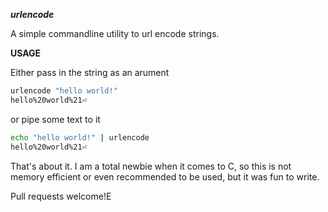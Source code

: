 ***urlencode***

A simple commandline utility to url encode strings.

**USAGE**

Either pass in the string as an arument

```bash
urlencode "hello world!"
hello%20world%21⏎ 
```

or pipe some text to it

```bash
echo "hello world!" | urlencode
hello%20world%21⏎
```

That's about it. I am a total newbie when it comes to C, so this is not memory efficient or even recommended to be used, but it was fun to write.

Pull requests welcome!E
